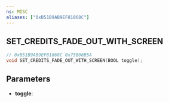 ```yaml
---
ns: MISC
aliases: ["0xB51B9AB9EF81868C"]
---
```

## SET_CREDITS_FADE_OUT_WITH_SCREEN

```c
// 0xB51B9AB9EF81868C 0x75B06B5A
void SET_CREDITS_FADE_OUT_WITH_SCREEN(BOOL toggle);
```


## Parameters
* **toggle**: 

